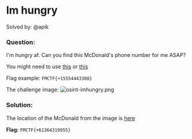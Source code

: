 # Im hungry
Solved by: @apik

### Question:
I'm hungry af. Can you find this McDonald's phone number for me ASAP?

You might need to use [this](https://renderstuff.com/tools/360-panorama-web-viewer/) or [this](https://photo-sphere-viewer.js.org/playground.html)

Flag example: `FMCTF{+15554443388}`

The challenge image:
![osint-imhungry.png](osint-imhungry.png)

### Solution:
The location of the McDonald from the image is [here](https://g.co/kgs/1DxRUzE)

**Flag:** `FMCTF{+61364319955}`

